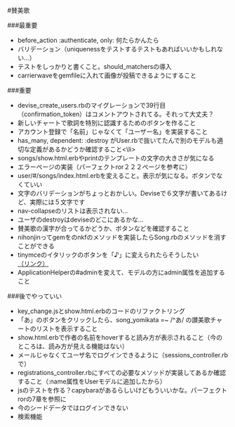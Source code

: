 #賛美歌

###最重要
<ul>
	<li>before_action :authenticate, only: 何たらかんたら</li>
	<li>バリデーション（uniquenessをテストするテストもあればいいかもしれない...）</li>
	<li>テストをしっかりと書くこと。should_matchersの導入</li>
	<li>carrierwaveをgemfileに入れて画像が投稿できるようにすること</li>
</ul>

###重要
<ul>
	<li>devise_create_users.rbのマイグレーションで39行目（confirmation_token）はコメントアウトされてる。それって大丈夫？</li>
	<li>新しいチャートで歌詞を特別に認識するためのボタンを作ること</li>
	<li>アカウント登録で「名前」じゃなくて「ユーザー名」を実装すること</li>
	<li>has_many, dependent: :destroy がUser.rbで抜いてたんで別のモデルも適切な定義があるかどうか確認すること<\li>
	<li>songs/show.html.erbやprintのテンプレートの文字の大きさが気になる</li>
	<li>エラーぺージの実装（パーフェクトror２２２ぺージを参考に）</li>
	<li>user/#/songs/index.html.erbを変えること。表示が気になる。ボタンでなくていい</li>
	<li>文字のバリデーションがちょっとおかしい。Deviseで６文字が書いてあるけど、実際には５文字です</li>
	<li>nav-collapseのリストは表示されない...</li>
	<li>ユーザのdestroyはdeviseのどこにあるかな...</li>
	<li>賛美歌の漢字が合ってるかどうか、ボタンなどを確認すること</li>
	<li>nihonjinってgemをのnkfのメソッドを実装したらSong.rbのメソッドを消すことができる</li>
	<li>tinymceのイタリックのボタンを「♪」に変えられたらそうしたい
	<a href="https://www.tinymce.com/docs/demo/custom-toolbar-button/">（リンク）</a></li>
	<li>ApplicationHelperの#adminを変えて、モデルの方にadmin属性を追加すること</li>
</ul>

###後でやっていい
<ul>
	<li>key_change.jsとshow.html.erbのコードのリファクトリング</li>
	<li>「あ」のボタンをクリックしたら、song_yomikata =~ /^あ/ の讃美歌チャートのリストを表示すること</li>
	<li>show.html.erbで作者の名前をhoverすると読み方が表示されること（今のところは、読み方が見える機能はない）</li>
	<li>メールじゃなくてユーザ名でログインできるように（sessions_controller.rbで）</li>
	<li>registrations_controller.rbにすべての必要なメソッドが実装してあるか確認すること（:name属性をUserモデルに追加したから）</li>
  	<li>jsのテストを作る？capybaraがあるらしいけどもういいかな。パーフェクトrorの7章を参照に</li>
	<li>今のシードデータではログインできない</li>
	<li>検索機能</li>
</ul>

